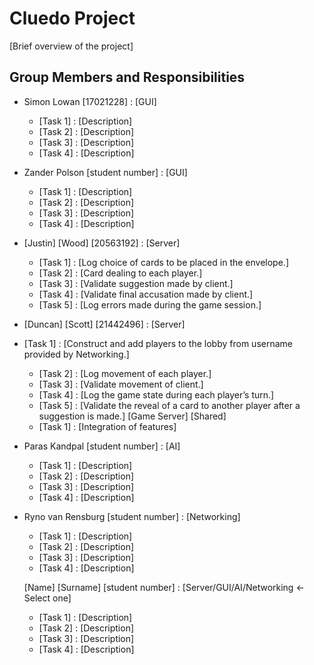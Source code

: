 # Cluedo Project


[Brief overview of the project]

## Group Members and Responsibilities

- Simon Lowan [17021228] : [GUI]
    - [Task 1] : [Description]
    - [Task 2] : [Description]
    - [Task 3] : [Description]
    - [Task 4] : [Description]
- Zander Polson [student number] : [GUI]
    - [Task 1] : [Description]
    - [Task 2] : [Description]
    - [Task 3] : [Description]
    - [Task 4] : [Description]
- [Justin] [Wood] [20563192] : [Server]
    - [Task 1] : [Log choice of cards to be placed in the envelope.]
    - [Task 2] : [Card dealing to each player.]
    - [Task 3] : [Validate suggestion made by client.]
    - [Task 4] : [Validate final accusation made by client.]
    - [Task 5] : [Log errors made during the game session.]
- [Duncan] [Scott] [21442496] : [Server]
- [Task 1] : [Construct and add players to the lobby from username
                provided by Networking.]
    - [Task 2] : [Log movement of each player.]
    - [Task 3] : [Validate movement of client.]
    - [Task 4] : [Log the game state during each player’s turn.]
    - [Task 5] : [Validate the reveal of a card to another player after a
                suggestion is made.]
    [Game Server] [Shared]
    - [Task 1] : [Integration of features]
- Paras Kandpal [student number] : [AI]
    - [Task 1] : [Description]
    - [Task 2] : [Description]
    - [Task 3] : [Description]
    - [Task 4] : [Description]
- Ryno van Rensburg [student number] : [Networking]
    - [Task 1] : [Description]
    - [Task 2] : [Description]
    - [Task 3] : [Description]
    - [Task 4] : [Description]
   
  [Name] [Surname] [student number] : [Server/GUI/AI/Networking <- Select one]
    - [Task 1] : [Description]
    - [Task 2] : [Description]
    - [Task 3] : [Description]
    - [Task 4] : [Description]
